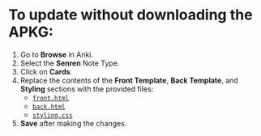 # To update without downloading the APKG:
1. Go to **Browse** in Anki.
2. Select the **Senren** Note Type.
3. Click on **Cards**.
4. Replace the contents of the **Front Template**, **Back Template**, and **Styling** sections with the provided files:
   - [`front.html`](https://github.com/BrenoAqua/Senren/blob/main/Template/front.html)
   - [`back.html`](https://github.com/BrenoAqua/Senren/blob/main/Template/back.html)
   - [`styling.css`](https://github.com/BrenoAqua/Senren/blob/main/Template/styling.css)
5. **Save** after making the changes.
